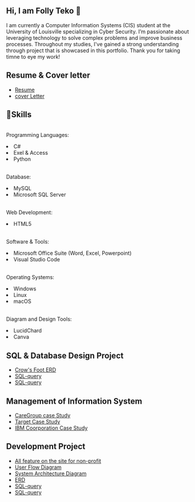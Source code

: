 ## Hi, I am Folly Teko 👋

I am currently a Computer Information Systems (CIS) student at the University of Louisville specializing in Cyber Security. I’m passionate about leveraging technology to solve complex problems and improve business processes. Throughout my studies, I've gained a strong understanding through project that is showcased in this portfolio. Thank you for taking timne to eye my work!

## Resume & Cover letter
<ul dir="auto">
<li><a href="https://github.com/fpteko/Resume.git">Resume</a></li>
<li><a href="https://github.com/fpteko/cover-letter.git">cover Letter</a></li>
</ul>

## 🧠Skills
<p dir="auto"><br>Programming Languages:<br></p>
<li> C#</li>
<li> Exel & Access</li>
<li> Python</li>

<p dir="auto"><br>Database:<br></p>
<li> MySQL</li>
<li> Microsoft SQL Server</li>

<p dir="auto"><br>Web Development:<br></p>
<li> HTML5</li>

<p dir="auto"><br>Software & Tools:<br></p>
<li> Microsoft Office Suite (Word, Excel, Powerpoint)</li>
<li> Visual Studio Code</li>

<p dir="auto"><br>Operating Systems:<br></p>
<li> Windows</li>
<li> Linux</li>
<li> macOS</li>

<p dir="auto"><br>Diagram and Design Tools:<br></p>
<li> LucidChard</li>
<li> Canva</li>
</p>

## SQL & Database Design Project
<ul dir="auto">
<li><a href="https://github.com/fpteko/SQL-.git">Crow's Foot ERD</a></li>
<li><a href="https://github.com/fpteko/SQL-Queries.git">SQL-query</a></li>
<li><a href="https://github.com/fpteko/SQL-query.git">SQL-query</a></li>
</ul>

## Management of Information System
<ul dir="auto">
<li><a href="https://github.com/fpteko/CareGroup-case-study.git">CareGroup case Study</a></li>
<li><a href="https://github.com/fpteko/Data-Breach-Target.git">Target Case Study</a></li>
<li><a href="https://github.com/fpteko/IBM-Case-Study.git">IBM Coorporation Case Study</a></li>
</ul>

## Development Project
<ul dir="auto">
<li><a href="https://github.com/fpteko/Kids-Center-Booking.git">All feature on the site for non-profit</a></li>
<li><a href="https://github.com/fpteko/UFD.git">User Flow Diagram</a></li>
<li><a href="https://github.com/fpteko/SAD.git">System Architecture Diagram</a></li>
<li><a href="https://github.com/fpteko/ERD-.git">ERD</a></li>
<li><a href="">SQL-query</a></li>
<li><a href="">SQL-query</a></li>
</ul>


<!-- 
**fpteko/fpteko** is a ✨ _special_ ✨ repository because its `README.md` (this file) appears on your GitHub profile.

Here are some ideas to get you started:

- 🔭 I’m currently working on ...
- 🌱 I’m currently learning ...
- 👯 I’m looking to collaborate on ...
- 🤔 I’m looking for help with ...
- 💬 Ask me about ...
- 📫 How to reach me: ...
- 😄 Pronouns: ...
- ⚡ Fun fact: ...
-->
